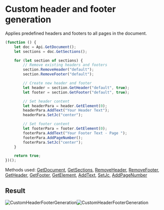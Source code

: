 # Custom header and footer generation

Applies predefined headers and footers to all pages in the document.

<!-- This code snippet is shown in the screenshot. -->

<!-- eslint-skip -->

```ts
(function () {
    let doc = Api.GetDocument();
    let sections = doc.GetSections();

    for (let section of sections) {
        // Remove existing headers and footers
        section.RemoveHeader("default");
        section.RemoveFooter("default");

        // Create new header and footer
        let header = section.GetHeader("default", true);
        let footer = section.GetFooter("default", true);

        // Set header content
        let headerPara = header.GetElement(0);
        headerPara.AddText("Your Header Text");
        headerPara.SetJc("center");

        // Set footer content
        let footerPara = footer.GetElement(0);
        footerPara.AddText("Your Footer Text - Page ");
        footerPara.AddPageNumber();
        footerPara.SetJc("center");
    }

    return true;
})();
```

Methods used: [GetDocument](../../../../office-api/usage-api/text-document-api/Api/Methods/GetDocument.md), [GetSections](../../../../office-api/usage-api/text-document-api/ApiDocument/Methods/GetSections.md), [RemoveHeader](../../../../office-api/usage-api/text-document-api/ApiSection/Methods/RemoveHeader.md), [RemoveFooter](../../../../office-api/usage-api/text-document-api/ApiSection/Methods/RemoveFooter.md), [GetHeader](../../../../office-api/usage-api/text-document-api/ApiSection/Methods/GetHeader.md), [GetFooter](../../../../office-api/usage-api/text-document-api/ApiSection/Methods/GetFooter.md), [GetElement](../../../../office-api/usage-api/text-document-api/ApiDocumentContent/Methods/GetElement.md), [AddText](../../../../office-api/usage-api/text-document-api/ApiParagraph/Methods/AddText.md), [SetJc](../../../../office-api/usage-api/text-document-api/ApiParagraph/Methods/SetJc.md), [AddPageNumber](../../../../office-api/usage-api/text-document-api/ApiParagraph/Methods/AddPageNumber.md)

## Result

<!-- imgpath -->

![CustomHeaderFooterGeneration](/assets/images/plugins/custom-header-footer-generation.png#gh-light-mode-only)![CustomHeaderFooterGeneration](/assets/images/plugins/custom-header-footer-generation.dark.png#gh-dark-mode-only)
